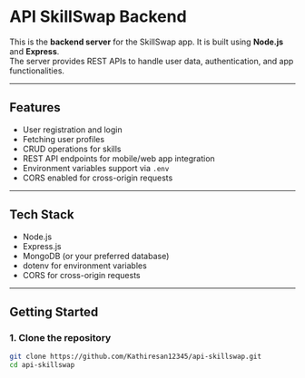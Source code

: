 # API SkillSwap Backend

This is the **backend server** for the SkillSwap app. It is built using **Node.js** and **Express**.  
The server provides REST APIs to handle user data, authentication, and app functionalities.

---

## **Features**

- User registration and login
- Fetching user profiles
- CRUD operations for skills
- REST API endpoints for mobile/web app integration
- Environment variables support via `.env`
- CORS enabled for cross-origin requests

---

## **Tech Stack**

- Node.js
- Express.js
- MongoDB (or your preferred database)
- dotenv for environment variables
- CORS for cross-origin requests

---

## **Getting Started**

### **1. Clone the repository**
```bash
git clone https://github.com/Kathiresan12345/api-skillswap.git
cd api-skillswap
